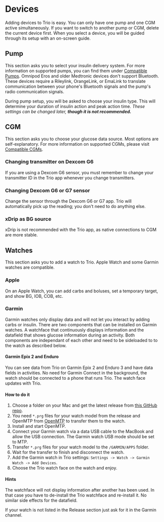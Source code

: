 # Devices
Adding devices to Trio is easy. You can only have one pump and one CGM active simultaneously. If you want to switch to another pump or CGM, delete the current device first. When you select a device, you will be guided through its setup with an on-screen guide.

## Pump
This section asks you to select your insulin delivery system. For more information on supported pumps, you can find them under [Compatible Pumps](../Getting-Started/pump.md). Omnipod Eros and older Medtronic devices don't support Bluetooth. These devices require a Rileylink, OrangeLink, or EmaLink to translate communication between your phone's Bluetooth signals and the pump's radio communication signals.

During pump setup, you will be asked to choose your insulin type. This will determine your duration of insulin action and peak action time. <i>These settings can be changed later, <b>though it is not recommended.</i></b>

## CGM
This section asks you to choose your glucose data source. Most options are self-explanatory. For more information on supported CGMs, please visit [Compatible CGMs](../settings/devices/cgm.md).

### Changing transmitter on Dexcom G6

If you are using a Dexcom G6 sensor, you must remember to change your transmitter ID in the Trio app whenever you change transmitters.

### Changing Dexcom G6 or G7 sensor

Change the sensor through the Dexcom G6 or G7 app. Trio will automatically pick up the reading; you don't need to do anything else.

### xDrip as BG source

xDrip is not recommended with the Trio app, as native connections to CGM are more stable.

## Watches
This section asks you to add a watch to Trio. Apple Watch and some Garmin watches are compatible. 

### Apple 
On an Apple Watch, you can add carbs and boluses, set a temporary target, and show BG, IOB, COB, etc. 

### Garmin
Garmin watches only display data and will not let you interact by adding carbs or insulin. There are two components that can be installed on Garmin watches. A watchface that continuously displays information and the datafield that shows glucose information during an activity.
Both components are independant of each other and need to be sideloaded to to the watch as described below.

#### Garmin Epix 2 and Enduro 
You can see data from Trio on Garmin Epix 2 and Enduro 3 and have data fields in activities. No need for Garmin Connect in the background, the watch should be connected to a phone that runs Trio. The watch face updates with Trio.

#### How to do it
1. Choose a folder on your Mac and get the latest release from [this GitHub repo](https://github.com/mountrcg/garminWatch).
2. You need `*.prg` files for your watch model from the release and OpenMTP from [OpenMTP](https://openmtp.ganeshrvel.com) to transfer them to the watch.
3. Install and start OpenMTP.
4. Connect your Garmin watch via a data USB cable to the MacBook and allow the USB connection. The Garmin watch USB mode should be set to MTP.
5. Transfer `*.prg` files for your watch model to the `/GARMIN/APPS` folder.
6. Wait for the transfer to finish and disconnect the watch.
7. Add the Garmin watch in Trio settings: `Settings -> Watch -> Garmin Watch -> Add Devices`.
8. Choose the Trio watch face on the watch and enjoy.

#### Hints
The watchface will not display information after another has been used. In that case you have to de-install the Trio watchface and re-install it. No similar side effects for the datafield.

If your watch is not listed in the Release section just ask for it in the Garmin channel.

